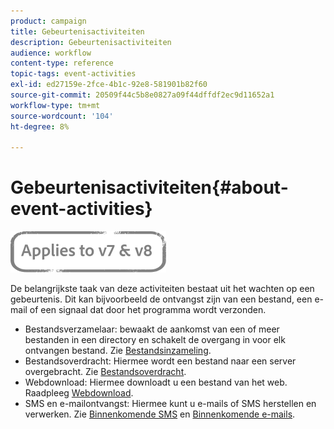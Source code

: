 ```yaml
---
product: campaign
title: Gebeurtenisactiviteiten
description: Gebeurtenisactiviteiten
audience: workflow
content-type: reference
topic-tags: event-activities
exl-id: ed27159e-2fce-4b1c-92e8-581901b82f60
source-git-commit: 20509f44c5b8e0827a09f44dffdf2ec9d11652a1
workflow-type: tm+mt
source-wordcount: '104'
ht-degree: 8%

---
```


# Gebeurtenisactiviteiten{#about-event-activities}

![](../../assets/common.svg)

De belangrijkste taak van deze activiteiten bestaat uit het wachten op een gebeurtenis. Dit kan bijvoorbeeld de ontvangst zijn van een bestand, een e-mail of een signaal dat door het programma wordt verzonden.

* Bestandsverzamelaar: bewaakt de aankomst van een of meer bestanden in een directory en schakelt de overgang in voor elk ontvangen bestand. Zie [Bestandsinzameling](file-collector.md).
* Bestandsoverdracht: Hiermee wordt een bestand naar een server overgebracht. Zie [Bestandsoverdracht](file-transfer.md).
* Webdownload: Hiermee downloadt u een bestand van het web. Raadpleeg [Webdownload](web-download.md).
* SMS en e-mailontvangst: Hiermee kunt u e-mails of SMS herstellen en verwerken. Zie [Binnenkomende SMS](inbound-sms.md) en [Binnenkomende e-mails](inbound-emails.md).
